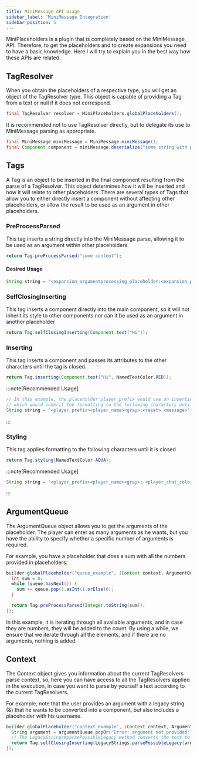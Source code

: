 ```yaml
---
title: MiniMessage API Usage
sidebar_label: 'MiniMessage Integration'
sidebar_position: 5
---
```


MiniPlaceholders is a plugin that is completely based on the MiniMessage API. Therefore, to get the placeholders and to create expansions you need to have a basic knowledge.
Here I will try to explain you in the best way how these APIs are related.

## TagResolver

When you obtain the placeholders of a respective type, you will get an object of the TagResolver type. This object is capable of providing a Tag from a text or null if it does not correspond.

```java
final TagResolver resolver = MiniPlaceholders.globalPlaceholders();
```

It is recommended not to use TagResolver directly, but to delegate its use to MiniMessage parsing as appropriate.

```java
final MiniMessage miniMessage = MiniMessage.miniMessage();
final Component component = miniMessage.deserialize("some string with placeholders", resolver);
```

## Tags

A Tag is an object to be inserted in the final component resulting from the parse of a TagResolver. This object determines how it will be inserted and how it will relate to other placeholders. There are several types of Tags that allow you to either directly insert a component without affecting other placeholders, or allow the result to be used as an argument in other placeholders.

### PreProcessParsed

This tag inserts a string directly into the MiniMessage parse, allowing it to be used as an argument within other placeholders.

```java
return Tag.preProcessParsed("some content");
```

#### Desired Usage

```java
String string = "<expansion_argumentprocessing_placeholder:<expansion_preprocessparsed_placeholder>>";
```

### SelfClosingInserting

This tag inserts a component directly into the main component, so it will not inherit its style to other components nor can it be used as an argument in another placeholder

```java
return Tag.selfClosingInserting(Component.text("Hi"));
```

### Inserting

This tag inserts a component and passes its attributes to the other characters until the tag is closed.

```java
return Tag.inserting(Component.text("Hi", NamedTextColor.RED));
```
:::note[Recommended Usage]

```java
// In this example, the placeholder player_prefix would use an inserting tag,
// which would inherit the formatting to the following characters until a <reset> is done or the </player_prefix> tag is closed
String string = "<player_prefix><player_name><gray>:<reset> <message>"
```

:::

### Styling

This tag applies formatting to the following characters until it is closed

```java
return Tag.styling(NamedTextColor.AQUA);
```


:::note[Recommended Usage]

```java
String string = "<player_prefix><player_name><gray>: <player_chat_color><message>";
```

:::

## ArgumentQueue

The ArgumentQueue object allows you to get the arguments of the placeholder. The player can enter as many arguments as he wants, but you have the ability to specify whether a specific number of arguments is required.

For example, you have a placeholder that does a sum with all the numbers provided in placeholders:

```java
builder.globalPlaceholder("queue_example", (Context context, ArgumentQueue argumentQueue) -> {
  int sum = 0;
  while (queue.hasNext()) {
    sum += queue.pop().asInt().orElse(0);
  }

  return Tag.preProcessParsed(Integer.toString(sum));
});
```

In this example, it is iterating through all available arguments, and in case they are numbers, they will be added to the count. By using a while, we ensure that we iterate through all the elements, and if there are no arguments, nothing is added.

## Context
The Context object gives you information about the current TagResolvers parse context, so, here you can have access to all the TagResolvers applied in the execution, in case you want to parse by yourself a text according to the current TagResolvers.

For example, note that the user provides an argument with a legacy string (&) that he wants to be converted into a component, but also includes a placeholder with his username.

```java
builder.globalPlaceholder("context_example", (Context context, ArgumentQueue argumentQueue) -> {
  String argument = argumentQueue.popOr("Error: argument not provided");
  // The LegacyStrings#parsePossibleLegacy method converts the text to minimessage format and, using the context, applies the corresponding placeholders.
  return Tag.selfClosingInserting(LegacyStrings.parsePossibleLegacy(argument, context));
});
```